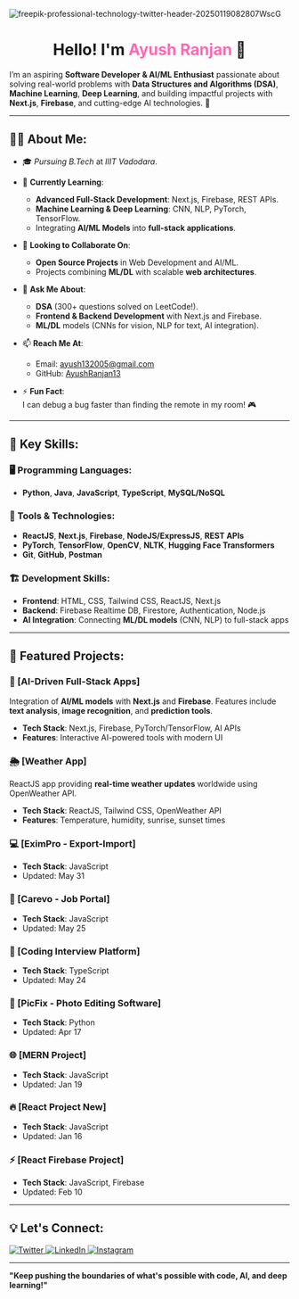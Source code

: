 ![freepik-professional-technology-twitter-header-20250119082807WscG](https://github.com/user-attachments/assets/7b32c782-76ee-4984-ac08-2a90761f8fc1)<h1 align="center">Hello! I'm <span style="color: #ff69b4;">Ayush Ranjan</span> 👋</h1>

I’m an aspiring **Software Developer & AI/ML Enthusiast** passionate about solving real-world problems with **Data Structures and Algorithms (DSA)**, **Machine Learning**, **Deep Learning**, and building impactful projects with **Next.js**, **Firebase**, and cutting-edge AI technologies. 🚀

---

## 👨‍💻 About Me:
- 🎓 *Pursuing B.Tech* at *IIIT Vadodara*.  

- 🌱 **Currently Learning**:  
  - **Advanced Full-Stack Development**: Next.js, Firebase, REST APIs.  
  - **Machine Learning & Deep Learning**: CNN, NLP, PyTorch, TensorFlow.  
  - Integrating **AI/ML Models** into **full-stack applications**.

- 👯 **Looking to Collaborate On**:  
  - **Open Source Projects** in Web Development and AI/ML.  
  - Projects combining **ML/DL** with scalable **web architectures**.

- 💬 **Ask Me About**:  
  - **DSA** (300+ questions solved on LeetCode!).  
  - **Frontend & Backend Development** with Next.js and Firebase.  
  - **ML/DL** models (CNNs for vision, NLP for text, AI integration).

- 📫 **Reach Me At**:  
  - Email: [ayush132005@gmail.com](mailto:ayushranjan132005@gmail.com)  
  - GitHub: [AyushRanjan13](https://github.com/AyushRanjan13)

- ⚡ **Fun Fact**:  
  I can debug a bug faster than finding the remote in my room! 🎮

---

## 🌟 Key Skills:

### 🖥️ Programming Languages:
- **Python**, **Java**, **JavaScript**, **TypeScript**, **MySQL/NoSQL**

### 🔧 Tools & Technologies:
- **ReactJS**, **Next.js**, **Firebase**, **NodeJS/ExpressJS**, **REST APIs**  
- **PyTorch**, **TensorFlow**, **OpenCV**, **NLTK**, **Hugging Face Transformers**  
- **Git**, **GitHub**, **Postman**

### 🏗️ Development Skills:
- **Frontend**: HTML, CSS, Tailwind CSS, ReactJS, Next.js  
- **Backend**: Firebase Realtime DB, Firestore, Authentication, Node.js  
- **AI Integration**: Connecting **ML/DL models** (CNN, NLP) to full-stack apps

---

## 🚀 Featured Projects:

### 🤖 [AI-Driven Full-Stack Apps]
Integration of **AI/ML models** with **Next.js** and **Firebase**. Features include **text analysis**, **image recognition**, and **prediction tools**.

- **Tech Stack**: Next.js, Firebase, PyTorch/TensorFlow, AI APIs  
- **Features**: Interactive AI-powered tools with modern UI

### 🌦️ [Weather App]
ReactJS app providing **real-time weather updates** worldwide using OpenWeather API.

- **Tech Stack**: ReactJS, Tailwind CSS, OpenWeather API  
- **Features**: Temperature, humidity, sunrise, sunset times

### 💻 [EximPro - Export-Import]
- **Tech Stack**: JavaScript  
- Updated: May 31

### 💼 [Carevo - Job Portal]
- **Tech Stack**: JavaScript  
- Updated: May 25

### 🧠 [Coding Interview Platform]
- **Tech Stack**: TypeScript  
- Updated: May 24

### 📸 [PicFix - Photo Editing Software]
- **Tech Stack**: Python  
- Updated: Apr 17

### 🌐 [MERN Project]
- **Tech Stack**: JavaScript  
- Updated: Jan 19

### 🔥 [React Project New]
- **Tech Stack**: JavaScript  
- Updated: Jan 16

### ⚡ [React Firebase Project]
- **Tech Stack**: JavaScript, Firebase  
- Updated: Feb 10

---

## 💡 Let's Connect:
<p align="left">
  <a href="https://x.com/home">
    <img src="https://img.icons8.com/color/48/000000/twitter.png" alt="Twitter" />
  </a>
  <a href="https://www.linkedin.com/in/ayush-ranjan-b34475282/" target="_blank">
    <img src="https://img.icons8.com/color/48/000000/linkedin.png" alt="LinkedIn" />
  </a>
  <a href="https://www.instagram.com/notorious_ayush03/" target="_blank">
    <img src="https://img.icons8.com/color/48/000000/instagram-new--v1.png" alt="Instagram" />
  </a>
</p>

---

**"Keep pushing the boundaries of what's possible with code, AI, and deep learning!"**
